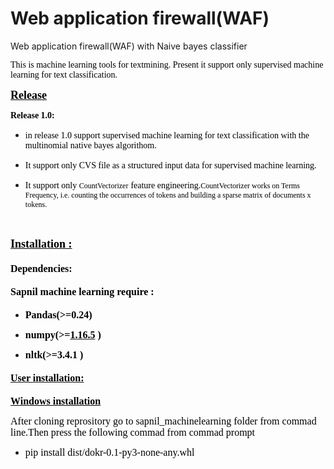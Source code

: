 # Web application firewall(WAF)
Web application firewall(WAF) with Naive bayes classifier


<p><span style="font-family:Times New Roman,Times,serif"><span style="color:#000000">This is machine learning tools for textmining. Present it support only supervised machine learning for text classification.</span></span></p>

<p><span style="font-family:Times New Roman,Times,serif"><span style="color:#000000"><span style="font-size:large"><u><strong>Release</strong></u></span><span style="font-size:large"><u> </u></span> </span></span></p>

<p><span style="font-family:Times New Roman,Times,serif"><span style="color:#000000"><strong>Release 1.0:</strong></span></span></p>

<ul>
	<li>
	<p><span style="font-family:Times New Roman,Times,serif"><span style="color:#000000">in release 1.0 support supervised machine learning for text classification with the multinomial native bayes algorithom.</span></span></p>
	</li>
	<li>
	<p><span style="font-family:Times New Roman,Times,serif"><span style="color:#000000">It support only CVS file as a structured input data for supervised machine learning.</span></span></p>
	</li>
	<li>
	<p><span style="font-family:Times New Roman,Times,serif"><span style="color:#000000">It support only <span style="font-size:12px">CountVectorizer</span><strong><span style="color:#000000"><span style="font-size:medium"> </span></span></strong>feature engineering.</span><span style="font-size:12px"><span style="color:#000000">CountVectorizer works on Terms Frequency, i.e. counting the occurrences of tokens and building a sparse matrix of documents x tokens.</span></span></span></p>
	</li>
</ul>

<p>&nbsp;</p>

<p><span style="font-family:Times New Roman,Times,serif"><span style="color:#000000"><strong><span style="font-size:large"><u>Installation :</u></span></strong></span></span></p>

<h4><span style="font-family:Times New Roman,Times,serif"><strong><span style="color:#000000"><span style="font-size:medium">Dependencies:</span></span></strong></span></h4>

<h4><span style="font-family:Times New Roman,Times,serif"><span style="color:#464646"><span style="font-size:medium"><span style="color:#000000">Sapnil machine learning require :</span></span></span></span></h4>

<ul>
	<li>
	<p><span style="font-family:Times New Roman,Times,serif"><strong><span style="color:#000000"><span style="font-size:medium">Pandas(&gt;=0.24</span></span></strong><strong><span style="color:#000000"><span style="font-size:medium">)</span></span></strong></span></p>
	</li>
	<li>
	<p><span style="font-family:Times New Roman,Times,serif"><strong><span style="color:#000000"><span style="font-size:medium">numpy(&gt;=</span></span></strong><strong><a href="https://github.com/numpy/numpy/releases/tag/v1.16.5"><span style="color:#000000"><span style="font-size:medium">1.16.5</span></span></a></strong><strong><span style="color:#000000"><span style="font-size:medium"> )</span></span></strong></span></p>
	</li>
	<li>
	<p><span style="font-family:Times New Roman,Times,serif"><strong><span style="color:#000000"><span style="font-size:medium">nltk(&gt;=3.4.1 )</span></span></strong></span></p>
	</li>
</ul>

<h4><span style="font-family:Times New Roman,Times,serif"><u><strong><span style="color:#000000"><span style="font-size:medium">User installation:</span></span></strong></u></span></h4>

<p><span style="color:#000000"><span style="font-family:Times New Roman,serif"><span style="font-size:medium"><u><strong>Windows installation</strong></u></span></span></span></p>

<p><span style="font-family:Times New Roman,Times,serif"><span style="color:#000000"><span style="font-size:medium">After cloning reprository go to sapnil_machinelearning folder from commad line.Then press the following commad from commad prompt </span></span></span></p>

<ul>
	<li>
	<p><span style="font-family:Times New Roman,Times,serif"><span style="color:#000000"><span style="font-size:medium">pip install dist/dokr-0.1-py3-none-any.whl</span></span></span></p>
	</li>
</ul>

<p>&nbsp;</p>


